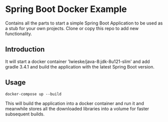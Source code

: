 # Spring Boot Docker Example

Contains all the parts to start a simple Spring Boot Application to be used as a stub for your own projects. Clone or copy this repo to add new functionality. 

## Introduction

It will start a docker container 'lwieske/java-8:jdk-8u121-slim' and add gradle 3.4.1 and build the application with the latest Spring Boot version. 

## Usage
```
docker-compose up --build
```
This will build the application into a docker container and run it and meanwhile stores all the downloaded libraries into a volume for faster subsequent builds. 

